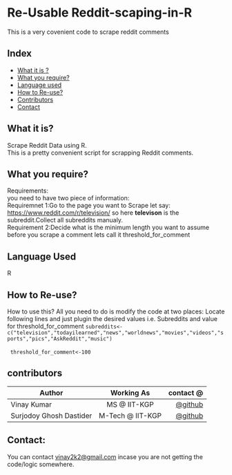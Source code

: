 # Re-Usable Reddit-scaping-in-R
This is a very covenient code to scrape reddit comments

## Index
- [What it is ?](#what_it_is?) 
- [What you require?](#What-you-require?)
- [Language used](#Language-used)
- [How to Re-use?](#How-to-use)
- [Contributors](#contributors)
- [Contact](#contact)

## What it is?
Scrape Reddit Data using R.</br>
This is a pretty convenient script for scrapping Reddit comments.

## What you require?
Requirements:</br>
you need to have two piece of information:</br>
Requiremnet 1:Go to the page you want to Scrape let say: https://www.reddit.com/r/television/
so here <b>televison</b> is the subreddit.Collect all subreddits manualy.</br>
Requirement 2:Decide what is the minimum length you want to assume before you scrape a comment
lets call it threshold_for_comment


## Language Used
R

## How to Re-use?
How to use this?
All you need to do is modify the code at two places:
Locate following lines and just plugin the desired values i.e. Subreddits and value for threshold_for_comment
<code>subreddits<-c("television","todayilearned","news","worldnews","movies","videos","sports","pics","AskReddit","music") </code>
</br>
<code>
threshold_for_comment<-100
</code>


## contributors

|    Author        |              Working As             | contact @|
| -------------    |:-----------------------------------:| -----:  |
| Vinay Kumar      | MS @ IIT-KGP                        |    [@github](https://github.com/vinay2k2)   |
| Surjodoy Ghosh Dastider      | M-Tech @ IIT-KGP                |   [@github](https://github.com/ztk13) |

## Contact:
You can contact vinay2k2@gmail.com incase you are not getting the code/logic somewhere.



